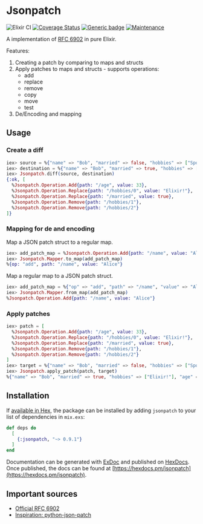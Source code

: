 # Jsonpatch
![Elixir CI](https://github.com/corka149/jsonpatch/workflows/Elixir%20CI/badge.svg)
[![Coverage Status](https://coveralls.io/repos/github/corka149/jsonpatch/badge.svg?branch=master)](https://coveralls.io/github/corka149/jsonpatch?branch=master)
[![Generic badge](https://img.shields.io/badge/Mutation-Tested-success.svg)](https://shields.io/)
[![Maintenance](https://img.shields.io/badge/Maintained%3F-yes-green.svg)](https://GitHub.com/Naereen/StrapDown.js/graphs/commit-activity)

A implementation of [RFC 6902](https://tools.ietf.org/html/rfc6902) in pure Elixir.


Features:

1. Creating a patch by comparing to maps and structs
2. Apply patches to maps and structs - supports operations:
    - add
    - replace
    - remove
    - copy
    - move
    - test
3. De/Encoding and mapping 


## Usage

### Create a diff

```elixir
iex> source = %{"name" => "Bob", "married" => false, "hobbies" => ["Sport", "Elixir", "Football"]}
iex> destination = %{"name" => "Bob", "married" => true, "hobbies" => ["Elixir!"], "age" => 33}
iex> Jsonpatch.diff(source, destination)
{:ok, [
  %Jsonpatch.Operation.Add{path: "/age", value: 33},
  %Jsonpatch.Operation.Replace{path: "/hobbies/0", value: "Elixir!"},
  %Jsonpatch.Operation.Replace{path: "/married", value: true},
  %Jsonpatch.Operation.Remove{path: "/hobbies/1"},
  %Jsonpatch.Operation.Remove{path: "/hobbies/2"}
]}
```

### Mapping for de and encoding

Map a JSON patch struct to a regular map.

```elixir
iex> add_patch_map = %Jsonpatch.Operation.Add{path: "/name", value: "Alice"}
iex> Jsonpatch.Mapper.to_map(add_patch_map)
%{op: "add", path: "/name", value: "Alice"}
```

Map a regular map to a JSON patch struct.

```elixir
iex> add_patch_map = %{"op" => "add", "path" => "/name", "value" => "Alice"}
iex> Jsonpatch.Mapper.from_map(add_patch_map)
%Jsonpatch.Operation.Add{path: "/name", value: "Alice"}
```

### Apply patches

```elixir
iex> patch = [
  %Jsonpatch.Operation.Add{path: "/age", value: 33},
  %Jsonpatch.Operation.Replace{path: "/hobbies/0", value: "Elixir!"},
  %Jsonpatch.Operation.Replace{path: "/married", value: true},
  %Jsonpatch.Operation.Remove{path: "/hobbies/1"},
  %Jsonpatch.Operation.Remove{path: "/hobbies/2"}
]
iex> target = %{"name" => "Bob", "married" => false, "hobbies" => ["Sport", "Elixir", "Football"]}
iex> Jsonpatch.apply_patch(patch, target)
%{"name" => "Bob", "married" => true, "hobbies" => ["Elixir!"], "age" => 33}
```


## Installation

If [available in Hex](https://hex.pm/docs/publish), the package can be installed
by adding `jsonpatch` to your list of dependencies in `mix.exs`:

```elixir
def deps do
  [
    {:jsonpatch, "~> 0.9.1"}
  ]
end
```

Documentation can be generated with [ExDoc](https://github.com/elixir-lang/ex_doc)
and published on [HexDocs](https://hexdocs.pm). Once published, the docs can
be found at [https://hexdocs.pm/jsonpatch](https://hexdocs.pm/jsonpatch).

## Important sources
- [Official RFC 6902](https://tools.ietf.org/html/rfc6902)
- [Inspiration: python-json-patch](https://github.com/stefankoegl/python-json-patch) 
